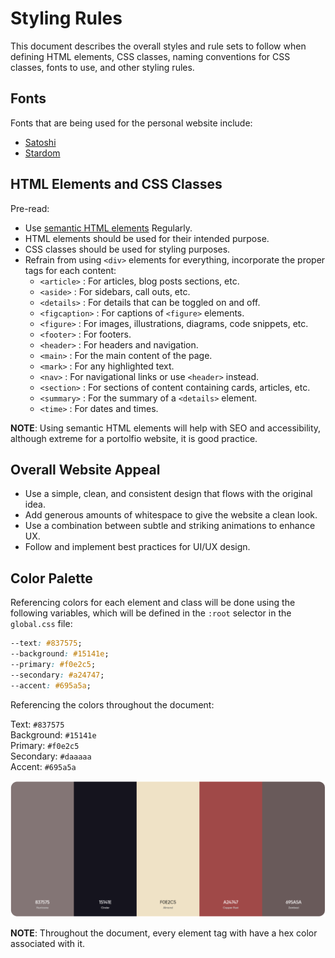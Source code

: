 # Styling Rules

This document describes the overall styles and rule sets to follow when defining HTML elements, 
CSS classes, naming conventions for CSS classes, fonts to use, and other styling rules.

## Fonts

Fonts that are being used for the personal website include:
- [Satoshi](https://www.fontshare.com/fonts/satoshi)
- [Stardom](https://www.fontshare.com/fonts/stardom)

## HTML Elements and CSS Classes

Pre-read:
- Use [semantic HTML elements](https://developer.mozilla.org/en-US/docs/Glossary/Semantics#Semantics_in_HTML) Regularly.
- HTML elements should be used for their intended purpose.
- CSS classes should be used for styling purposes.
- Refrain from using `<div>` elements for everything, incorporate the proper tags for each content:
  - `<article>` : For articles, blog posts sections, etc.
  - `<aside>` : For sidebars, call outs, etc.
  - `<details>` : For details that can be toggled on and off.
  - `<figcaption>` : For captions of `<figure>` elements.
  - `<figure>` : For images, illustrations, diagrams, code snippets, etc.
  - `<footer>` : For footers.
  - `<header>` : For headers and navigation.
  - `<main>` : For the main content of the page.
  - `<mark>` : For any highlighted text.
  - `<nav>` : For navigational links or use `<header>` instead.
  - `<section>` : For sections of content containing cards, articles, etc.
  - `<summary>` : For the summary of a `<details>` element.
  - `<time>` : For dates and times.

**NOTE**: Using semantic HTML elements will help with SEO and accessibility, although extreme for a portolfio website, it is good practice.


## Overall Website Appeal

- Use a simple, clean, and consistent design that flows with the original idea.
- Add generous amounts of whitespace to give the website a clean look.
- Use a combination between subtle and striking animations to enhance UX.
- Follow and implement best practices for UI/UX design.

## Color Palette

Referencing colors for each element and class will be done using the following variables,
which will be defined in the `:root` selector in the `global.css` file:

```css global.css
--text: #837575;
--background: #15141e;
--primary: #f0e2c5;
--secondary: #a24747;
--accent: #695a5a;
```
Referencing the colors throughout the document: 

Text: `#837575` <br>
Background: `#15141e` <br>
Primary: `#f0e2c5` <br>
Secondary: `#daaaaa` <br>
Accent: `#695a5a` <br>

![Color Palette](c-palette.png)


**NOTE**: Throughout the document, every element tag with have a hex color associated with it.